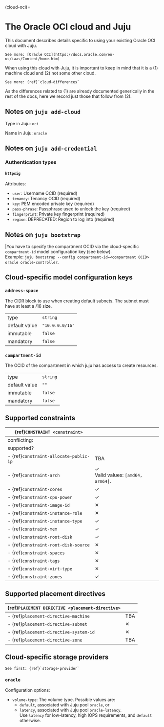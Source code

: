 (cloud-oci)=
# The Oracle OCI cloud and Juju

This document describes details specific to using your existing Oracle OCI cloud with Juju.

```{ibnote}
See more: [Oracle OCI](https://docs.oracle.com/en-us/iaas/Content/home.htm)
```

When using this cloud with Juju, it is important to keep in mind that it is a (1) machine cloud and (2) not some other cloud.

```{ibnote}
See more: {ref}`cloud-differences`
```

As the differences related to (1) are already documented generically in the rest of the docs, here we record just those that follow from (2).

## Notes on `juju add-cloud`

Type in Juju: `oci`

Name in Juju: `oracle`

## Notes on `juju add-credential`

### Authentication types

#### `httpsig`
Attributes:
- `user`: Username OCID (required)
- `tenancy`: Tenancy OCID (required)
- `key`: PEM encoded private key (required)
- `pass-phrase`: Passphrase used to unlock the key (required)
- `fingerprint`: Private key fingerprint (required)
- `region`: DEPRECATED: Region to log into (required)

## Notes on `juju bootstrap`

|You have to specify the compartment OCID via the cloud-specific `compartment-id` model configuration key (see below). <br> Example: `juju bootstrap --config compartment-id=<compartment OCID> oracle oracle-controller`.

## Cloud-specific model configuration keys

### `address-space`
The CIDR block to use when creating default subnets. The subnet must have at least a /16 size.

| | |
|-|-|
| type | `string` |
| default value | `"10.0.0.0/16"` |
| immutable | `false` |
| mandatory | `false` |

### `compartment-id`
The OCID of the compartment in which juju has access to create resources.

| | |
|-|-|
| type | `string` |
| default value | `""` |
| immutable | `false` |
| mandatory | `false` |


## Supported constraints

| {ref}`CONSTRAINT <constraint>`         |                                               |
|----------------------------------------|-----------------------------------------------|
| conflicting:                           |                                               |
| supported?                             |                                               |
| - {ref}`constraint-allocate-public-ip` | TBA                                           |
| - {ref}`constraint-arch`               | &#10003; <br> Valid values: `[amd64, arm64]`. |
| - {ref}`constraint-cores`              | &#10003;                                      |
| - {ref}`constraint-cpu-power`          | &#10003;                                      |
| - {ref}`constraint-image-id`           | &#10005;                                      |
| - {ref}`constraint-instance-role`      | &#10005;                                      |
| - {ref}`constraint-instance-type`      | &#10003;                                      |
| - {ref}`constraint-mem`                | &#10003;                                      |
| - {ref}`constraint-root-disk`          | &#10003;                                      |
| - {ref}`constraint-root-disk-source`   | &#10005;                                      |
| - {ref}`constraint-spaces`             | &#10005;                                      |
| - {ref}`constraint-tags`               | &#10005;                                      |
| - {ref}`constraint-virt-type`          | &#10005;                                      |
| - {ref}`constraint-zones`              | &#10003;                                      |


## Supported placement directives

| {ref}`PLACEMENT DIRECTIVE <placement-directive>` |          |
|--------------------------------------------------|----------|
| - {ref}`placement-directive-machine`               | TBA      |
| - {ref}`placement-directive-subnet`                | &#10005; |
| - {ref}`placement-directive-system-id`             | &#10005; |
| - {ref}`placement-directive-zone`                  | TBA      |

## Cloud-specific storage providers

```{ibnote}
See first: {ref}`storage-provider`
```

### `oracle`

Configuration options:

- `volume-type`: The volume type. Possible values are:
    - `default`, associated with Juju pool `oracle`, or
    - `latency`, associated with Juju pool `oracle-latency`. <br>
    Use `latency` for low-latency, high IOPS requirements, and `default` otherwise.